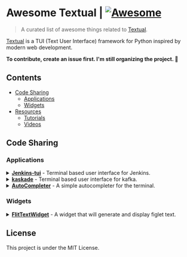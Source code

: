 <!--lint disable double-link-->

# Awesome Textual | [![Awesome](https://awesome.re/badge-flat.svg)](https://github.com/sindresorhus/awesome)

> A curated list of awesome things related to [Textual](https://github.com/willmcgugan/textual).

[Textual](https://github.com/willmcgugan/textual) is a TUI (Text User Interface) framework for Python inspired by modern web development.

**To contribute, create an issue first. I'm still organizing the project. :pray:**

## Contents

- [Code Sharing](#code)
    - [Applications](#applications)
    - [Widgets](#widgets)
- [Resources](#resources)
    - [Tutorials](#tutorials)
    - [Videos](#videos)

## Code Sharing


### Applications

<details>
<summary><b><a href="https://github.com/chelnak/jenkins-tui/">Jenkins-tui</a></b> - Terminal based user interface for Jenkins. </summary>
<p>


![image info](https://raw.githubusercontent.com/chelnak/jenkins-tui/main/media/home_view.png "Jenkins-tui")


</p>
</details>


<details>
<summary><b><a href="https://github.com/sauljabin/kaskade">kaskade</a></b> - Terminal based user interface for kafka. </summary>
<p>


![image info](https://raw.githubusercontent.com/sauljabin/kaskade/main/screenshots/dashboard.png "kaskade")


</p>
</details>


<details>
<summary><b><a href="https://github.com/chelnak/textual-experiments">AutoCompleter</a></b> - A simple autocompleter for the terminal. </summary>
<p>



</p>
</details>



### Widgets

<details>
<summary><b><a href="https://github.com/chelnak/textual-experiments">FlitTextWidget</a></b> - A widget that will generate and display figlet text. </summary>
<p>




```python
class FigletTextWidget(Widget):
    """A widget that will generate and display figlet text."""

    has_focus = Reactive(False)
    mouse_over: bool = Reactive(False)

    def __init__(
        self,
        text: str,
        name: Optional[str] = None,
        style: Optional[Style] = None,
        layout_size: int = 8,
    ) -> None:
        """A widget that will generate and display figlet text.

        Args:
            text (str, optional): The text that will be rendered in the widget.
            name (str, optional): The name of the widget. Defaults to the name of the class.
            style (Style, optional): The style of the widget.
            layout_size (int, optional): The size of the widget. Defaults to 10.
        """

        super().__init__(name=name or self.__class__.__name__)
        self.text = text
        self.layout_size = layout_size
        self.style = style

    def on_enter(self) -> None:
        self.mouse_over = True

    def on_leave(self) -> None:
        self.mouse_over = False

    def on_focus(self) -> None:
        self.has_focus = True

    def on_blur(self) -> None:
        self.has_focus = False

    def render(self) -> RenderableType:

        return Align.center(
            renderable=FigletTextRenderable(text=self.text),
            vertical="middle",
            style=self.style or "",
            pad=False,
        )
```

</p>
</details>



## License

This project is under the MIT License.

